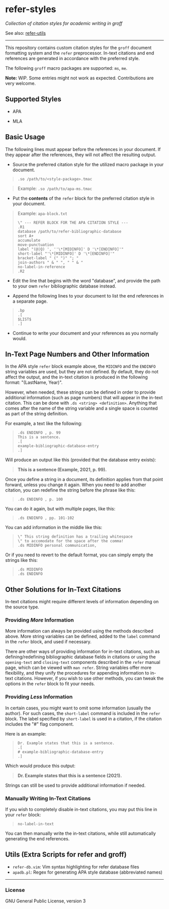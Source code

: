 # refer-styles

_Collection of citation styles for academic writing in groff_

See also: [refer-utils](https://github.com/skurtulmus/refer-utils)

---

This repository contains custom citation styles for the `groff` document formatting system and the `refer` preprocessor.
In-text citations and end references are generated in accordance with the preferred style.

The following `groff` macro packages are supported: `ms`, `me`.

__Note:__ WIP. Some entries might not work as expected. Contributions are very welcome.

## Supported Styles

+ APA

+ MLA

## Basic Usage

The following lines must appear before the references in your document. If they appear after the references, they will not affect the resulting output.

+ Source the preferred citation style for the utilized macro package in your document.

> `.so /path/to/<style-package>.tmac`

> Example: `.so /path/to/apa-ms.tmac`

+ Put the __contents__ of the `refer` block for the preferred citation style in your document.

> Example: `apa-block.txt`
>
> ```
> \" --- REFER BLOCK FOR THE APA CITATION STYLE ---
> .R1
> database /path/to/refer-bibliographic-database
> sort A+
> accumulate
> move-punctuation
> label "(@|Q) ', ''\*[MIDINFO]' D '\*[ENDINFO]'"
> short-label "'\*[MIDINFO]' D '\*[ENDINFO]'"
> bracket-label " (" ")" "; "
> join-authors " & " ", " " & "
> no-label-in-reference
> .R2
>
> ```

+ Edit the line that begins with the word "database", and provide the path to your own `refer` bibliographic database instead.

+ Append the following lines to your document to list the end references in a separate page.

> ```
> .bp
> .[
> $LIST$
> .]
> ```

+ Continue to write your document and your references as you normally would.

## In-Text Page Numbers and Other Information

In the APA style `refer` block example above, the `MIDINFO` and the `ENDINFO` string variables are used, but they are not defined.
By default, they do not affect the output, and the in-text citation is produced in the following format: "(LastName, Year)".

However, when needed, these strings can be defined in order to provide additional information (such as page numbers) that will appear in the in-text citation.
This can be done with `.ds <string> <definition>`.
Anything that comes after the name of the string variable and a single space is counted as part of the string definition.

For example, a text like the following:

> ```
> .ds ENDINFO , p. 99
> This is a sentence.
> .[
> example-bibliographic-database-entry
> .]
> ```

Will produce an output like this (provided that the database entry exists):

> __This is a sentence (Example, 2021, p. 99).__

Once you define a string in a document, its definition applies from that point forward, unless you change it again.
When you need to add another citation, you can redefine the string before the phrase like this:

> `.ds ENDINFO , p. 100`

You can do it again, but with multiple pages, like this:

> `.ds ENDINFO , pp. 101-102`

You can add information in the middle like this:

> ```
> \" This string definition has a trailing whitespace
> \" to accomodate for the space after the comma!
> .ds MIDINFO personal communication, 
> ```

Or if you need to revert to the default format, you can simply empty the strings like this:

> ```
> .ds MIDINFO
> .ds ENDINFO
> ```

## Other Solutions for In-Text Citations

In-text citations might require different levels of information depending on the source type.

### Providing _More_ Information

More information can always be provided using the methods described above.
More string variables can be defined, added to the `label` command in the `refer` block, and used if necessary.

There are other ways of providing information for in-text citations, such as defining/redefining bibliographic database fields in citations or using the `opening-text` and `closing-text` components described in the `refer` manual page, which can be viewed with `man refer`.
String variables offer more flexibility, and they unify the procedures for appending information to in-text citations.
However, if you wish to use other methods, you can tweak the options in the `refer` block to fit your needs.

### Providing _Less_ Information

In certain cases, you might want to omit some information (usually the author).
For such cases, the `short-label` command is included in the `refer` block.
The label specified by `short-label` is used in a citation, if the citation includes the "#" flag component.

Here is an example:

> ```
> Dr. Example states that this is a sentence.
> .[
> # example-bibliographic-database-entry
> .]
> ```

Which would produce this output:

> __Dr. Example states that this is a sentence (2021).__

Strings can still be used to provide additional information if needed.

### Manually Writing In-Text Citations

If you wish to completely disable in-text citations, you may put this line in your `refer` block:

> `no-label-in-text`

You can then manually write the in-text citations, while still automatically generating the end references.

## Utils (Extra Scripts for refer and groff)

+ `refer-db.vim`: Vim syntax highlighting for refer database files
+ `apadb.pl`: Regex for generating APA style database (abbreviated names)

---

### License

GNU General Public License, version 3
